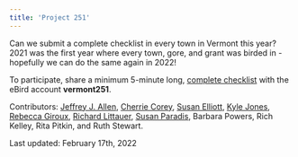 ```yaml
---
title: 'Project 251'
---
```


Can we submit a complete checklist in every town in Vermont this year? 2021 was the first year where every town, gore, and grant was birded in - hopefully we can do the same again in 2022!

To participate, share a minimum 5-minute long, [complete checklist](https://support.ebird.org/en/support/solutions/articles/48000967748) with the eBird account **vermont251**.

Contributors:
[Jeffrey J. Allen](https://ebird.org/vt/profile/Mjc3MjE/world),
[Cherrie Corey](https://ebird.org/profile/MTQ3Mjg2/US-VT-025),
[Susan Elliott](https://ebird.org/profile/MjQzNw/US-VT-021),
[Kyle Jones](https://ebird.org/vt/profile/MTM5Nzgz/world),
[Rebecca Giroux](https://ebird.org/profile/MTc3ODI0/US-VT),
[Richard Littauer](https://ebird.org/vt/profile/Mjg0MTUx/US-VT),
[Susan Paradis](https://ebird.org/profile/MTEwMDU3Mw/world),
Barbara Powers,
Rich Kelley,
Rita Pitkin,
and Ruth Stewart.

Last updated:
February 17th, 2022
